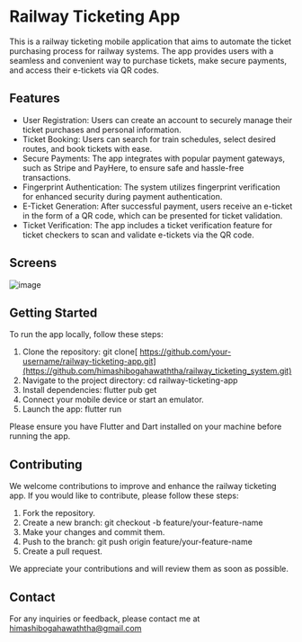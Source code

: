 # Railway Ticketing App

This is a railway ticketing mobile application that aims to automate the ticket purchasing process for railway systems. The app provides users with a seamless and convenient way to purchase tickets, make secure payments, and access their e-tickets via QR codes.

## Features

- User Registration: Users can create an account to securely manage their ticket purchases and personal information.
- Ticket Booking: Users can search for train schedules, select desired routes, and book tickets with ease.
- Secure Payments: The app integrates with popular payment gateways, such as Stripe and PayHere, to ensure safe and hassle-free transactions.
- Fingerprint Authentication: The system utilizes fingerprint verification for enhanced security during payment authentication.
- E-Ticket Generation: After successful payment, users receive an e-ticket in the form of a QR code, which can be presented for ticket validation.
- Ticket Verification: The app includes a ticket verification feature for ticket checkers to scan and validate e-tickets via the QR code.

## Screens

![image](https://github.com/himashibogahawaththa/railway_ticketing_system/assets/87941964/8ccf55b6-b47f-4c37-99a2-d0794b62217b)

## Getting Started

To run the app locally, follow these steps:

1. Clone the repository: git clone[ https://github.com/your-username/railway-ticketing-app.git](https://github.com/himashibogahawaththa/railway_ticketing_system.git)
2. Navigate to the project directory: cd railway-ticketing-app
3. Install dependencies: flutter pub get
4. Connect your mobile device or start an emulator.
5. Launch the app: flutter run

Please ensure you have Flutter and Dart installed on your machine before running the app.

## Contributing

We welcome contributions to improve and enhance the railway ticketing app. If you would like to contribute, please follow these steps:

1. Fork the repository.
2. Create a new branch: git checkout -b feature/your-feature-name
3. Make your changes and commit them.
4. Push to the branch: git push origin feature/your-feature-name
5. Create a pull request.
   
We appreciate your contributions and will review them as soon as possible.

## Contact

For any inquiries or feedback, please contact me at himashibogahawaththa@gmail.com
